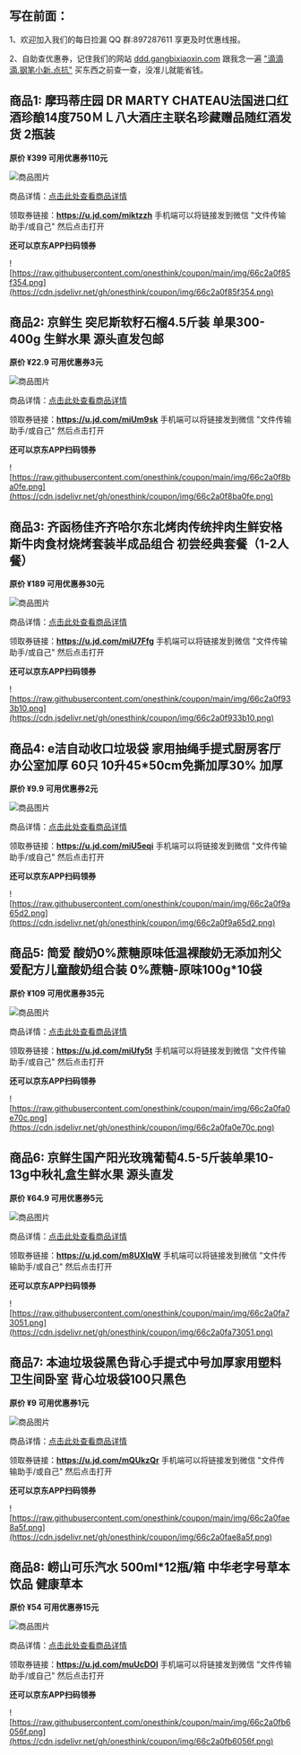 ## 写在前面：

1、欢迎加入我们的每日捡漏 QQ 群:897287611 享更及时优惠线报。

2、自助查优惠券，记住我们的网站 [ddd.gangbixiaoxin.com](https://ddd.gangbixiaoxin.com) 跟我念一遍 ["滴滴滴.钢笔小新.点抗"](https://ddd.gangbixiaoxin.com) 买东西之前查一查，没准儿就能省钱。

## 商品1: 摩玛蒂庄园 DR MARTY CHATEAU法国进口红酒珍酿14度750ＭＬ八大酒庄主联名珍藏赠品随红酒发货 2瓶装

**原价 ¥399 可用优惠券110元**

![商品图片](http://img14.360buyimg.com/n1/jfs/t1/102049/23/49257/117779/66b821f7Fe427c0ce/e2138910ad9114e6.jpg)

商品详情：[点击此处查看商品详情](https://union-click.jd.com/jdc?e=1003156031&amp;p=JF8BAdMJK1olXwICUFZYDEwVAV8IGlsVXgUHUV5dCEofAF9MRANLAjZbERscSkAJHTRQRA1CCVkdDwtCWhVLHTdNTwcKBENeCVAfUg8bVip0XQFLHl97KwUDCDRnWjl3RVxpAUBlOlwFVjdSYypNSwRwIA97PSkYblxXDxtxazliPlNAIzc9ajx0YCt-YiNNOWVQEigvUix1Aj1Obz5mK2FYIBcqUEp-YSZsWyxnB2FgHV8bfjJrahhRfAxhJG5gIBciTD9uVT9zfCcTOE5hIjkCViNFZRBxbD9iHWVrLDgqazRXYydociJxPQFiHCI0aBJ8Rxhqcz12FGYHIxYpbjx1YDN_Yit2KWVxFypfXhMneDl3Rx1FFFNgMTgaVw9VfxAARABgCwoOZF9tC0oXBGYOHF0cWDYyVF5tSSUXBWcAHFwXWzYDZF5bC04WAW8LGlwcVQEyVFZaOJy6u7qCqo6d5NKc3Inkr56ev7uWk2slbQUyVF9cCksTBG4KG2slXQUyV24DZkpEBGoBG1oQM1oDVQ0DCQNObWwMGVMQWAEHZFxcCUkVM184Th5pG1xcFwckdxBJAxB4Qg1qAwF-CBg6ZklPXRNNex5QDVlnKVckYTxSZV8IKw)

领取券链接：**https://u.jd.com/miktzzh** 手机端可以将链接发到微信 "文件传输助手/或自己" 然后点击打开

**还可以京东APP扫码领券**

![https://raw.githubusercontent.com/onesthink/coupon/main/img/66c2a0f85f354.png](https://cdn.jsdelivr.net/gh/onesthink/coupon/img/66c2a0f85f354.png)

## 商品2: 京鲜生 突尼斯软籽石榴4.5斤装 单果300-400g 生鲜水果 源头直发包邮

**原价 ¥22.9 可用优惠券3元**

![商品图片](http://img14.360buyimg.com/n1/jfs/t1/2861/19/24982/112748/66bb18e7Ffa7ddf89/9470f23358145abc.jpg)

商品详情：[点击此处查看商品详情](https://union-click.jd.com/jdc?e=1003156031&amp;p=JF8BAZ4JK1olXDYCVV9cCE4QAmgAElglGVlaCgFtUQ5SQi0DBUVOBVlUAwoCFxBCHD1WR0VNGFJeSwcYVBYZQTVMFyFmCU9BIAg7CQxoVA1UUykQBkIBLC0oXyUVeRJJaDpzJFNcHRUtShl3B20fW1dhJHZnIy0-SDwVcwhxeFtXJXNmMDwEdEl3W2ZqeQF1GWVJLy0_QRlcdycBeT9mNQRhHFcNahJ3BhtQfwtuPmVcIFwtWD9eZC1-byxICH9DFT0ocyByA25AYyJhOHJbKxkqCiNzegxvTGtcX3ECNiM6cChSdSsMEyV3W31-NjotBEcnAl8LGlsSVAAFUldYOHsXA19edVsUXAcHU1deD04nAl8IHVgQXAQCV19UCE8RM28AHGvC8L7X3u-IgPLDneffovzA1LrWytZtOHsUM28JGlkVWQEDVl5tOEsUM2w4RTUUDgAAVFtZXyVLAm5bRVtcW2gBUF1YCEIQA18KGloXXzYyZCQuXAJUdzluGhxqCmReHCxYUw8Uexx9TDUXJ3tDJz87cR5JSiR4WQl1WQQyVG4)

领取券链接：**https://u.jd.com/miUm9sk** 手机端可以将链接发到微信 "文件传输助手/或自己" 然后点击打开

**还可以京东APP扫码领券**

![https://raw.githubusercontent.com/onesthink/coupon/main/img/66c2a0f8ba0fe.png](https://cdn.jsdelivr.net/gh/onesthink/coupon/img/66c2a0f8ba0fe.png)

## 商品3: 齐函杨佳齐齐哈尔东北烤肉传统拌肉生鲜安格斯牛肉食材烧烤套装半成品组合 初尝经典套餐（1-2人餐）

**原价 ¥189 可用优惠券30元**

![商品图片](http://img14.360buyimg.com/n1/jfs/t1/7750/39/26195/213769/66c29fc9F48baef66/70e7658a28bc16f1.jpg)

商品详情：[点击此处查看商品详情](https://union-click.jd.com/jdc?e=1003156031&amp;p=JF8BAa0JK1olXwICU15VAEsTA18IGlsVXgcCUFZYC0IUBl9MRANLAjZbERscSkAJHTRQRA1CCVkdDwtCWhVLHTdNTwcKBENeCVAfUg8bUWlIWFJvA2Z5DTsLayl1CytNextnB3kBOlxfDy8Rai1fcz9iLwdGVDcKAFxXDxtxazliPlNGICc5WD9kVjN8GTtNOWJqEigvVTt1AhNObBBlPmFbPBcqakpEYSZ4Wy1nAH9gHSYbfBRsdRt8eAxhJG5hIy02VD1-ewtzfSdrCllmMToEeABxSwdQbDhyA3EAIDgpayhXdG58D1lgbVprNh8kQzZHYxMSEiEXKVtZMD5Hdx0bD18JK1gUXQELUllbAU4nM28IKxp7XQIGVFhVDUonAl8IHVgQXAQCV15cAE0RM28AHGvC8L7X3u-IgPLDneffovzA1LrWytZtOHsUM28JGlkVWQEDVl5tOEsUM2w4RTUUDgAAVQ0KDyVLAm5bRV4XHWgBUF1UAU4eBF8KGloXXzYyZAxbSAgeeTFoYAJwC2VgNlYZTStXcTV3GDUXXwFmUjcfXyNzdB0JX1t8Cg4yVG4)

领取券链接：**https://u.jd.com/miU7Ffg** 手机端可以将链接发到微信 "文件传输助手/或自己" 然后点击打开

**还可以京东APP扫码领券**

![https://raw.githubusercontent.com/onesthink/coupon/main/img/66c2a0f933b10.png](https://cdn.jsdelivr.net/gh/onesthink/coupon/img/66c2a0f933b10.png)

## 商品4: e洁自动收口垃圾袋 家用抽绳手提式厨房客厅办公室加厚 60只 10升45*50cm免撕加厚30% 加厚

**原价 ¥9.9 可用优惠券2元**

![商品图片](http://img14.360buyimg.com/n1/jfs/t1/43332/18/22372/92359/66989032Fe76b2fc8/bac78b54d76fb267.jpg)

商品详情：[点击此处查看商品详情](https://union-click.jd.com/jdc?e=1003156031&amp;p=JF8BAdAJK1olWAcLVl9bAUgfM28JGl0VXAIAU1xVDU0WMytXQwVKbV9HER8fA1UJWDdXTQxBAhlZAUEPVhcJWypcR0RMGFpfWhwHTEcQURxRXVhrIm58NzZfSSlkRC1cQRhBO2BsVhcPUxliYjFUTSl1BVpwIxtZHwsbdxZ4fi9cPkJ1LSI6fwJeQxhXawNxPnZENxYAfileeyloUChsOl9qHSkVCSl1Ag9IbDlIKmRLMBgpei9zdyZ7TC9sNWR1DQsCfiJzZxRvZ11wFWV0MwEDYBlxfw1_bzMdKVlyMikUfwl0cQ9hYjgVA2ZKMywqayxSdDd0eDthCEJ1LSY4fCl0XxhhQTliFHVDIFw9UHtyHQRDbQBnKGRbNjcDcxRSQxEATi1lUQoyVW5eCUsQCmkPHVIQbTYCVG4cZksXAG0PHmsUbQYEV1tcCksUA2wPGlIlXQ4FZInwsJ6dsrqAoo-L1dG784vUtJ-Ji184K1glXQcDVl5ZD0oVA184G1glXjZcOl8ODRwRAjwMdQcUXFVcUAwYZkgTBWwNGVgSbQQDVVxfOHsnBD17Qh0WI3lqKj01Cgp1cChKTwFWCWBkOlwUWhBFdg5WRw1nPV5eJikYDHsXMw)

领取券链接：**https://u.jd.com/miU5eqi** 手机端可以将链接发到微信 "文件传输助手/或自己" 然后点击打开

**还可以京东APP扫码领券**

![https://raw.githubusercontent.com/onesthink/coupon/main/img/66c2a0f9a65d2.png](https://cdn.jsdelivr.net/gh/onesthink/coupon/img/66c2a0f9a65d2.png)

## 商品5: 简爱 酸奶0%蔗糖原味低温裸酸奶无添加剂父爱配方儿童酸奶组合装 0%蔗糖-原味100g*10袋

**原价 ¥109 可用优惠券35元**

![商品图片](http://img14.360buyimg.com/n1/jfs/t1/25043/6/30632/106283/66c29322F9a848c14/838f9dcf476a4828.jpg)

商品详情：[点击此处查看商品详情](https://union-click.jd.com/jdc?e=1003156031&amp;p=JF8BAdsJK1olXwICU15VAE0VBF8IGlsUWA4BVFxZC0geBV9MRANLAjZbERscSkAJHTRQRA1CCVkdDwtCWhVLHTdNTwcKBENeCVAfUg8bCjhwaF8TLll2PFY-Tix-XzJebgtsB1gHOlwHVTRAfRANYQMUIGQFNApVQVxXDxtxazliLnFdIFwpaD90Vi1-cglNOWJ-EiovVTx1AhNObxBlO2FbBhc9QEp3YSZ0Wzh3AHRgHSYbfwNgcQ97cAxhJG5hIC0ITz9uWQ9zfCcTOE5hIjkCViNFZRNqeDh9W3JgLDkkbDxQdDBeciwULkF0PTo6fyh3CxhXbztsKXIEI1wqez9fYCh8cg13JHVpCykCUi1sY3sKbk8XKDZmCSkBDDNVfQpbQwkcGn1-FF4ASCp3D2M4GmsWXAYFXVhaDkISM18IG2tUMwYDVV5aDUgXM244G10WWAcAVF1dDU4VB18IE1wliqu6gdTs3cOu1_GAzOKyiI--gMDVOHsnAF8IGloXXQIFVVxdOHsXAF8LKwV7XFUFUVddCE95X24JSAUSHk9sV1pYCEwXA2g4GVoUXwQyZG5UXzNkB2l7RC99VWVEMzcBVR1iUxZSRV57X1xfKwkjd05tW251eVx1CQ5LZF5t)

领取券链接：**https://u.jd.com/miUfy5t** 手机端可以将链接发到微信 "文件传输助手/或自己" 然后点击打开

**还可以京东APP扫码领券**

![https://raw.githubusercontent.com/onesthink/coupon/main/img/66c2a0fa0e70c.png](https://cdn.jsdelivr.net/gh/onesthink/coupon/img/66c2a0fa0e70c.png)

## 商品6: 京鲜生国产阳光玫瑰葡萄4.5-5斤装单果10-13g中秋礼盒生鲜水果 源头直发

**原价 ¥64.9 可用优惠券5元**

![商品图片](http://img14.360buyimg.com/n1/jfs/t1/109754/11/47819/99812/66baf064F2f9b4988/be9306731ae71847.jpg)

商品详情：[点击此处查看商品详情](https://union-click.jd.com/jdc?e=1003156031&amp;p=JF8BAZ4JK1olXDYCVV9dCUgXCmcPH18lGVlaCgFtUQ5SQi0DBUVOBVlUAwoCFxBCHD1WR0VNGFJeSwcYVBYZQTVMFyt-OG1jKwMvWjZHUzYJSwRjKQZiFgs6CSUVZRtOcCJ3VA5yETcGfktQSjIfW1dhJHZnIz06Sj9uVT98QihWJXNmBzwHaEl0YWd-eQFHGXBnLA0_QRlcYycBSD9mOQRiJlc0ahJkRhtAfCluPmVcICcHYTx0Ayx8byxICH9cDikkeCh0SgtMYyJhP3JbARwqYS9yehxBTGtBNAdWIV5bcilUBA9IchhxHnocCiM9BEcnAl8LGlsSVAAFUldYOHsXA19edVsUXAcHU1deD04nAl8IHVgQXAQCV15bD0weM28AHGvC8L7X3u-IgPLDneffovzA1LrWytZtOHsUM28JGlkVWQEDVl5tOEsUM2w4RTUUDgABAF0KCyVLAm5bRVMdHWgBUFZaC00TAV8KGloXXzYyZC42bSB2fDJ6SSZFDV8DBAErfEt3QTpvGjUXO3JEPyc_AUNnRgZTbVtSFFsyVG4)

领取券链接：**https://u.jd.com/m8UXlqW** 手机端可以将链接发到微信 "文件传输助手/或自己" 然后点击打开

**还可以京东APP扫码领券**

![https://raw.githubusercontent.com/onesthink/coupon/main/img/66c2a0fa73051.png](https://cdn.jsdelivr.net/gh/onesthink/coupon/img/66c2a0fa73051.png)

## 商品7: 本迪垃圾袋黑色背心手提式中号加厚家用塑料卫生间卧室 背心垃圾袋100只黑色

**原价 ¥9 可用优惠券1元**

![商品图片](http://img14.360buyimg.com/n1/jfs/t1/236861/32/23761/124101/66b4ceceFfdf47732/4affc7d8509b0d9f.png)

商品详情：[点击此处查看商品详情](https://union-click.jd.com/jdc?e=1003156031&amp;p=JF8BAdsJK1olXwMKXVhZCEwRBF8IGlsUVA4FVlxcDEIRAF9MRANLAjZbERscSkAJHTRQRA1CCVkdDwtCWhVLHTdNTwcKBENeCVAfUg8bCx1PbzxmFW5kUSdcSj1_VypVYxoWBAVlOlw1bEhlYjdpRiFHJmJRNgkoYVxXDxtxazliLgZdI1whaDxkcDN_RCNNOWUDEig_Uit1Ah9OeC5mL2FbVRc-QEtgYW50Wy9dB1ZgHQwbazJzahZ7ZAxhJG5gIz02VzxIaw1zfCcTOE5hIjkCViNFZRNbewF9VXBrMy4kbCsQdDBocixhKQ50LSYNa0pCXQ9XQTJ1KVNDIywqfj91YCh8YjNwKU9hCioCWitsY3sKbk8XKDZlFykcQzd8AQppTxNjBl9GADwPDhBBD2M4GmsWXAYFXVhaDkISM18IG2tUMwYAXVZYCUIXM244G10WWAcAVF1dAEITAl8IE1wliqu6gdTs3cOu1_GAzOKyiI--gMDVOHsnAF8IGloXXQIFVVxdOHsXAF8LKwV7XFUKVFheDkJ5X24JSAVFFQVsV1pVCU4RCmc4GVoUXwQyZG5VegxjZBxAcz0QJAdAIjYJTRZvQmxRGDx7X25mVyw8UCpKeT1zfwh3CnNrZF5t)

领取券链接：**https://u.jd.com/mQUkzQr** 手机端可以将链接发到微信 "文件传输助手/或自己" 然后点击打开

**还可以京东APP扫码领券**

![https://raw.githubusercontent.com/onesthink/coupon/main/img/66c2a0fae8a5f.png](https://cdn.jsdelivr.net/gh/onesthink/coupon/img/66c2a0fae8a5f.png)

## 商品8: 崂山可乐汽水 500ml*12瓶/箱 中华老字号草本饮品 健康草本

**原价 ¥54 可用优惠券15元**

![商品图片](http://img14.360buyimg.com/n1/jfs/t1/246303/12/15947/132422/66a1bea8Fcbaa9a53/308bfdaca552a7ac.jpg)

商品详情：[点击此处查看商品详情](https://union-click.jd.com/jdc?e=1003156031&amp;p=JF8BAd0JK1olXwQKV1pUAEsVB18IGlsVXAEKXVlaCUIeBl9MRANLAjZbERscSkAJHTRQRA1CCVkdDwtCWhVLHTdNTwcKBENeCVAfUg8bZw9ubwQWIAFaIwY5QANjBW9wHSN0D29qOlxcABZ3RQ9hQSdLI2IBFllafVxXDxtxazliPmFcIicLbz9OZDN-cjtNOWV-Ej4FUi11Sh9ObT5mL2FYPBc-ekpwYW5oWzh3AHFgVSobawN0cQ9sbAxhJG5hIC0uSzxIUQxzfCcTOE5hIjkCViNFZRB6eBJmA3J7NywqUh5QYAZeciJmKQ50PSY_fxFnF2x_bTl9DmZhJFgqYSxndA1rXC98C2R7NyEefElFUxRoD1lgSQR3ZERfcQwffCcOfgd3L3hgFVcZSBJlXCkEF2sUbQUDVFlUDkwRCmo4K1sVbUdsVFtdD0geB204GmsVWwUHVVxdC0gUBWgNK1sdWjbV-eaIgvrCi9bchdPC5KHX3eKJlsMnM18LK1sUXAQCUFlcCksnM28LK1glA2gDB1lYAUsWAQFUGlpGA1MEBzBeDEkfC2gBHGsXXAcAVm5tOC93ZRtXGCYSBXFaMBYVfE0Xe2lwegl8NWgAVVYAaA13ajV0RSVxXkQFUyttCHs)

领取券链接：**https://u.jd.com/muUcDOl** 手机端可以将链接发到微信 "文件传输助手/或自己" 然后点击打开

**还可以京东APP扫码领券**

![https://raw.githubusercontent.com/onesthink/coupon/main/img/66c2a0fb6056f.png](https://cdn.jsdelivr.net/gh/onesthink/coupon/img/66c2a0fb6056f.png)

